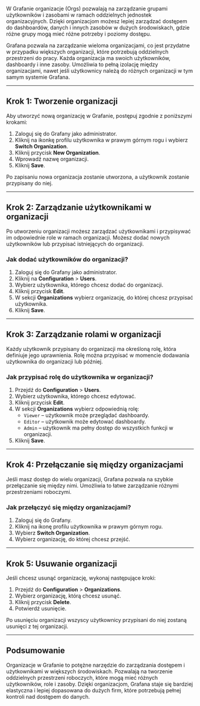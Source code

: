 W Grafanie organizacje (Orgs) pozwalają na zarządzanie grupami użytkowników i zasobami w ramach oddzielnych jednostek organizacyjnych. Dzięki organizacjom możesz lepiej zarządzać dostępem do dashboardów, danych i innych zasobów w dużych środowiskach, gdzie różne grupy mogą mieć różne potrzeby i poziomy dostępu.

Grafana pozwala na zarządzanie wieloma organizacjami, co jest przydatne w przypadku większych organizacji, które potrzebują oddzielnych przestrzeni do pracy. Każda organizacja ma swoich użytkowników, dashboardy i inne zasoby. Umożliwia to pełną izolację między organizacjami, nawet jeśli użytkownicy należą do różnych organizacji w tym samym systemie Grafana.

---

## Krok 1: Tworzenie organizacji

Aby utworzyć nową organizację w Grafanie, postępuj zgodnie z poniższymi krokami:

1. Zaloguj się do Grafany jako administrator.
2. Kliknij na ikonkę profilu użytkownika w prawym górnym rogu i wybierz **Switch Organization**.
3. Kliknij przycisk **New Organization**.
4. Wprowadź nazwę organizacji.
5. Kliknij **Save**.

Po zapisaniu nowa organizacja zostanie utworzona, a użytkownik zostanie przypisany do niej.

---

## Krok 2: Zarządzanie użytkownikami w organizacji

Po utworzeniu organizacji możesz zarządzać użytkownikami i przypisywać im odpowiednie role w ramach organizacji. Możesz dodać nowych użytkowników lub przypisać istniejących do organizacji.

### Jak dodać użytkowników do organizacji?

1. Zaloguj się do Grafany jako administrator.
2. Kliknij na **Configuration** > **Users**.
3. Wybierz użytkownika, którego chcesz dodać do organizacji.
4. Kliknij przycisk **Edit**.
5. W sekcji **Organizations** wybierz organizację, do której chcesz przypisać użytkownika.
6. Kliknij **Save**.

---

## Krok 3: Zarządzanie rolami w organizacji

Każdy użytkownik przypisany do organizacji ma określoną rolę, która definiuje jego uprawnienia. Rolę można przypisać w momencie dodawania użytkownika do organizacji lub później.

### Jak przypisać rolę do użytkownika w organizacji?

1. Przejdź do **Configuration** > **Users**.
2. Wybierz użytkownika, którego chcesz edytować.
3. Kliknij przycisk **Edit**.
4. W sekcji **Organizations** wybierz odpowiednią rolę: 
   - `Viewer` – użytkownik może przeglądać dashboardy.
   - `Editor` – użytkownik może edytować dashboardy.
   - `Admin` – użytkownik ma pełny dostęp do wszystkich funkcji w organizacji.
5. Kliknij **Save**.

---

## Krok 4: Przełączanie się między organizacjami

Jeśli masz dostęp do wielu organizacji, Grafana pozwala na szybkie przełączanie się między nimi. Umożliwia to łatwe zarządzanie różnymi przestrzeniami roboczymi.

### Jak przełączyć się między organizacjami?

1. Zaloguj się do Grafany.
2. Kliknij na ikonę profilu użytkownika w prawym górnym rogu.
3. Wybierz **Switch Organization**.
4. Wybierz organizację, do której chcesz przejść.

---

## Krok 5: Usuwanie organizacji

Jeśli chcesz usunąć organizację, wykonaj następujące kroki:

1. Przejdź do **Configuration** > **Organizations**.
2. Wybierz organizację, którą chcesz usunąć.
3. Kliknij przycisk **Delete**.
4. Potwierdź usunięcie.

Po usunięciu organizacji wszyscy użytkownicy przypisani do niej zostaną usunięci z tej organizacji.

---

## Podsumowanie

Organizacje w Grafanie to potężne narzędzie do zarządzania dostępem i użytkownikami w większych środowiskach. Pozwalają na tworzenie oddzielnych przestrzeni roboczych, które mogą mieć różnych użytkowników, role i zasoby. Dzięki organizacjom, Grafana staje się bardziej elastyczna i lepiej dopasowana do dużych firm, które potrzebują pełnej kontroli nad dostępem do danych.
